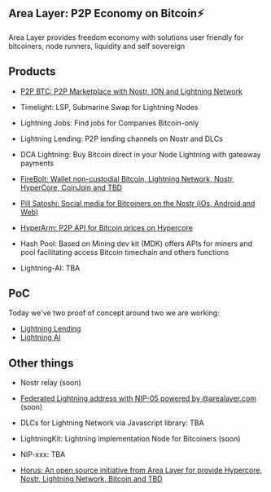 ## Area Layer: P2P Economy on Bitcoin⚡️

Area Layer provides freedom economy with solutions user friendly for bitcoiners, node runners, liquidity and self sovereign

## Products

- [P2P BTC: P2P Marketplace with Nostr, ION and Lightning Network](https://github.com/AreaLayer/P2PBTC)

- Timelight: LSP, Submarine Swap for Lightning Nodes

- Lightning Jobs: Find jobs for Companies Bitcoin-only

- Lightning Lending: P2P lending channels on Nostr and DLCs

- DCA Lightning: Buy Bitcoin direct in your Node Lightning with gateaway payments

- [FireBolt: Wallet non-custodial Bitcoin, Lightning Network, Nostr, HyperCore, CoinJoin and TBD](https://github.com/AreaLayer/FireBolt)

- [Pill Satoshi: Social media for Bitcoiners on the Nostr (iOs, Android and Web)](https://github.com/AreaLayer/PillSatoshi)

- [HyperArm: P2P API for Bitcoin prices on Hypercore](https://github.com/AreaLayer/HyperArm)

- Hash Pool:  Based on Mining dev kit (MDK) offers APIs for miners and pool facilitating access Bitcoin timechain and others functions

- Lightning-AI: TBA

## PoC 

Today we've two proof of concept around two we are working:

- [Lightning Lending](https://github.com/AreaLayer/Lightning-lending-PoC)
- [Lightning AI](https://github.com/AreaLayer/Lightning-AI-PoC)

## Other things

- Nostr relay (soon)

- [Federated Lightning address with NIP-05 powered by @arealayer.com](https://github.com/AreaLayer/LNURL) (soon)

- DLCs for Lightning Network via Javascript library: TBA

- LightningKit: Lightning implementation Node for Bitcoiners (soon)

- NIP-xxx: TBA

- [Horus: An open source initiative from Area Layer for provide Hypercore, Nostr, Lightning Network, Bitcoin and TBD](https://github.com/Horus-Orgnazation)
